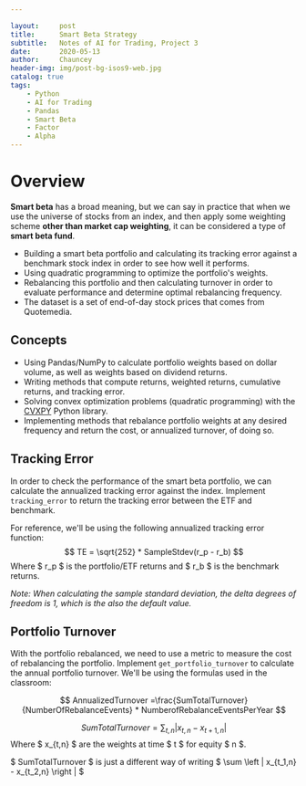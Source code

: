 ```yaml
---

layout:     post
title:      Smart Beta Strategy
subtitle:   Notes of AI for Trading, Project 3
date:       2020-05-13
author:     Chauncey
header-img: img/post-bg-isos9-web.jpg
catalog: true
tags:
    - Python
    - AI for Trading
    - Pandas
    - Smart Beta
    - Factor
    - Alpha
---
```


# Overview

**Smart beta** has a broad meaning, but we can say in practice that when we use the universe of stocks from an index, and then apply some weighting scheme **other than market cap weighting**, it can be considered a type of **smart beta fund**.

- Building a smart beta portfolio and calculating its tracking error against a benchmark stock index in order to see how well it performs.
- Using quadratic programming to optimize the portfolio's weights.
- Rebalancing this portfolio and then calculating turnover in order to evaluate performance and determine optimal rebalancing frequency.
- The dataset is a set of end-of-day stock prices that comes from Quotemedia.



## Concepts

- Using Pandas/NumPy to calculate portfolio weights based on dollar volume, as well as weights based on dividend returns.
- Writing methods that compute returns, weighted returns, cumulative returns, and tracking error.
- Solving convex optimization problems (quadratic programming) with the [CVXPY](http://www.cvxpy.org/) Python library.
- Implementing methods that rebalance portfolio weights at any desired frequency and return the cost, or annualized turnover, of doing so.



## Tracking Error
In order to check the performance of the smart beta portfolio, we can calculate the annualized tracking error against the index. Implement `tracking_error` to return the tracking error between the ETF and benchmark.

For reference, we'll be using the following annualized tracking error function:
$$
TE = \sqrt{252} * SampleStdev(r_p - r_b)
$$
Where $ r_p $ is the portfolio/ETF returns and $ r_b $ is the benchmark returns.

_Note: When calculating the sample standard deviation, the delta degrees of freedom is 1, which is the also the default value._



## Portfolio Turnover
With the portfolio rebalanced, we need to use a metric to measure the cost of rebalancing the portfolio. Implement `get_portfolio_turnover` to calculate the annual portfolio turnover. We'll be using the formulas used in the classroom:

$$
AnnualizedTurnover =\frac{SumTotalTurnover}{NumberOfRebalanceEvents} * NumberofRebalanceEventsPerYear 
$$

$$
SumTotalTurnover =\sum_{t,n}{\left | x_{t,n} - x_{t+1,n} \right |} 
$$
Where $ x_{t,n} $ are the weights at time $ t $ for equity $ n $.

$ SumTotalTurnover $ is just a different way of writing $ \sum \left | x_{t_1,n} - x_{t_2,n} \right | $





